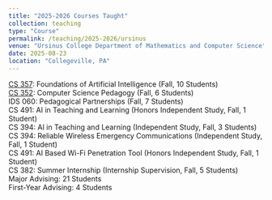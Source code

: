 ```yaml
---
title: "2025-2026 Courses Taught"
collection: teaching
type: "Course"
permalink: /teaching/2025-2026/ursinus
venue: "Ursinus College Department of Mathematics and Computer Science"
date: 2025-08-23
location: "Collegeville, PA"
---
```


[CS 357](/Ursinus-CS357-Fall2025): Foundations of Artificial Intelligence (Fall, 10 Students)  
[CS 352](/Ursinus-CS352-Fall2025): Computer Science Pedagogy (Fall, 6 Students)  
IDS 060: Pedagogical Partnerships (Fall, 7 Students)  
CS 491: AI in Teaching and Learning (Honors Independent Study, Fall, 1 Student)  
CS 394: AI in Teaching and Learning (Independent Study, Fall, 3 Students)  
CS 394: Reliable Wireless Emergency Communications (Independent Study, Fall, 1 Student)  
CS 491: AI Based Wi-Fi Penetration Tool (Honors Independent Study, Fall, 1 Student)  
CS 382: Summer Internship (Internship Supervision, Fall, 5 Students)  
Major Advising: 21 Students  
First-Year Advising: 4 Students  
